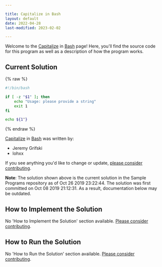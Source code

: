 ```yaml
---

title: Capitalize in Bash
layout: default
date: 2022-04-28
last-modified: 2023-02-02

---
```


Welcome to the [Capitalize](https://sampleprograms.io/projects/capitalize) in [Bash](https://sampleprograms.io/languages/bash) page! Here, you'll find the source code for this program as well as a description of how the program works.

## Current Solution

{% raw %}

```bash
#!/bin/bash

if [ -z "$1" ]; then
    echo "Usage: please provide a string"
    exit 1
fi

echo ${1^}
```

{% endraw %}

[Capitalize](https://sampleprograms.io/projects/capitalize) in [Bash](https://sampleprograms.io/languages/bash) was written by:

- Jeremy Grifski
- lohxx

If you see anything you'd like to change or update, [please consider contributing](https://github.com/TheRenegadeCoder/sample-programs).

**Note**: The solution shown above is the current solution in the Sample Programs repository as of Oct 26 2019 23:22:44. The solution was first committed on Oct 08 2019 21:12:31. As a result, documentation below may be outdated.

## How to Implement the Solution

No 'How to Implement the Solution' section available. [Please consider contributing](https://github.com/TheRenegadeCoder/sample-programs-website).

## How to Run the Solution

No 'How to Run the Solution' section available. [Please consider contributing](https://github.com/TheRenegadeCoder/sample-programs-website).